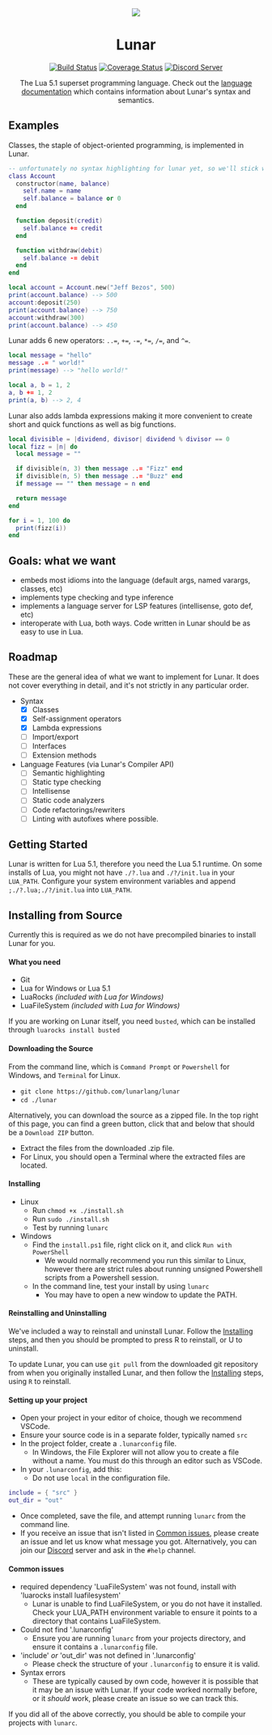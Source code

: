 <div align="center">
  <img src="https://i.imgur.com/8fH3GcD.png"/>

  # Lunar
  [![Build Status](https://travis-ci.org/lunarlang/lunar.svg?branch=master)](https://travis-ci.org/lunarlang/lunar)
  [![Coverage Status](https://coveralls.io/repos/github/lunarlang/lunar/badge.svg?branch=master)](https://coveralls.io/github/lunarlang/lunar?branch=master)
  [![Discord Server](https://discordapp.com/api/guilds/517093929770942474/embed.png)](https://discord.gg/CHFC3pS)

  The Lua 5.1 superset programming language. Check out the [language documentation](https:/github.com/lunarlang/evolution) which contains information about Lunar's syntax and semantics.

</div>

## Examples
Classes, the staple of object-oriented programming, is implemented in Lunar.
```lua
-- unfortunately no syntax highlighting for lunar yet, so we'll stick with lua
class Account
  constructor(name, balance)
    self.name = name
    self.balance = balance or 0
  end

  function deposit(credit)
    self.balance += credit
  end

  function withdraw(debit)
    self.balance -= debit
  end
end

local account = Account.new("Jeff Bezos", 500)
print(account.balance) --> 500
account:deposit(250)
print(account.balance) --> 750
account:withdraw(300)
print(account.balance) --> 450
```

Lunar adds 6 new operators: `..=`, `+=`, `-=`, `*=`, `/=`, and `^=`.
```lua
local message = "hello"
message ..= " world!"
print(message) --> "hello world!"

local a, b = 1, 2
a, b += 1, 2
print(a, b) --> 2, 4
```

Lunar also adds lambda expressions making it more convenient to create short and quick functions as well as big functions.
```lua
local divisible = |dividend, divisor| dividend % divisor == 0
local fizz = |n| do
  local message = ""

  if divisible(n, 3) then message ..= "Fizz" end
  if divisible(n, 5) then message ..= "Buzz" end
  if message == "" then message = n end

  return message
end

for i = 1, 100 do
  print(fizz(i))
end
```

## Goals: what we want
  - embeds most idioms into the language (default args, named varargs, classes, etc)
  - implements type checking and type inference
  - implements a language server for LSP features (intellisense, goto def, etc)
  - interoperate with Lua, both ways. Code written in Lunar should be as easy to use in Lua.

## Roadmap
These are the general idea of what we want to implement for Lunar. It does not cover everything in detail, and it's not strictly in any particular order.
  - Syntax
    - [x] Classes
    - [x] Self-assignment operators
    - [x] Lambda expressions
    - [ ] Import/export
    - [ ] Interfaces
    - [ ] Extension methods
  - Language Features (via Lunar's Compiler API)
    - [ ] Semantic highlighting
    - [ ] Static type checking
    - [ ] Intellisense
    - [ ] Static code analyzers
    - [ ] Code refactorings/rewriters
    - [ ] Linting with autofixes where possible.

## Getting Started
Lunar is written for Lua 5.1, therefore you need the Lua 5.1 runtime. On some installs of Lua, you might not have `./?.lua` and `./?/init.lua` in your `LUA_PATH`. Configure your system environment variables and append `;./?.lua;./?/init.lua` into `LUA_PATH`.

## Installing from Source
Currently this is required as we do not have precompiled binaries to install Lunar for you.

#### What you need
  - Git
  - Lua for Windows or Lua 5.1
  - LuaRocks *(included with Lua for Windows)*
  - LuaFileSystem *(included with Lua for Windows)*

  If you are working on Lunar itself, you need `busted`, which can be installed through `luarocks install busted`

#### Downloading the Source
From the command line, which is `Command Prompt` or `Powershell` for Windows, and `Terminal` for Linux.

  - `git clone https://github.com/lunarlang/lunar`
  - `cd ./lunar`

Alternatively, you can download the source as a zipped file. In the top right of this page, you can find a green button, click that and below that should be a `Download ZIP` button.

  - Extract the files from the downloaded .zip file.
  - For Linux, you should open a Terminal where the extracted files are located.

#### Installing
  - Linux
    - Run `chmod +x ./install.sh`
    - Run `sudo ./install.sh`
    - Test by running `lunarc`
  - Windows
    - Find the `install.ps1` file, right click on it, and click `Run with PowerShell`
      - We would normally recommend you run this similar to Linux, however there are strict rules about running unsigned Powershell scripts from a Powershell session.
    - In the command line, test your install by using `lunarc`
      - You may have to open a new window to update the PATH.

#### Reinstalling and Uninstalling
  We've included a way to reinstall and uninstall Lunar. Follow the [Installing](#installing) steps, and then you should be prompted to press R to reinstall, or U to uninstall.

  To update Lunar, you can use `git pull` from the downloaded git repository from when you originally installed Lunar, and then follow the [Installing](#installing) steps, using `R` to reinstall.

#### Setting up your project
  - Open your project in your editor of choice, though we recommend VSCode.
  - Ensure your source code is in a separate folder, typically named `src`
  - In the project folder, create a `.lunarconfig` file.
    - In Windows, the File Explorer will not allow you to create a file without a name. You must do this through an editor such as VSCode.
  - In your `.lunarconfig`, add this:
    - Do not use `local` in the configuration file.
```lua
include = { "src" }
out_dir = "out"
```
  - Once completed, save the file, and attempt running `lunarc` from the command line.
  - If you receive an issue that isn't listed in [Common issues](#common-issues), please create an issue and let us know what message you got. Alternatively, you can join our [Discord](https://discord.gg/CHFC3pS) server and ask in the `#help` channel.

#### Common issues
  - required dependency 'LuaFileSystem' was not found, install with 'luarocks install luafilesystem'
    - Lunar is unable to find LuaFileSystem, or you do not have it installed. Check your LUA_PATH environment variable to ensure it points to a directory that contains LuaFileSystem.
  - Could not find '.lunarconfig'
    - Ensure you are running `lunarc` from your projects directory, and ensure it contains a `.lunarconfig` file.
  - 'include' *or* 'out_dir' was not defined in '.lunarconfig'
    - Please check the structure of your `.lunarconfig` to ensure it is valid.
  - Syntax errors
    - These are typically caused by own code, however it is possible that it may be an issue with Lunar. If your code worked normally before, or it *should* work, please create an issue so we can track this.

If you did all of the above correctly, you should be able to compile your projects with `lunarc`.
